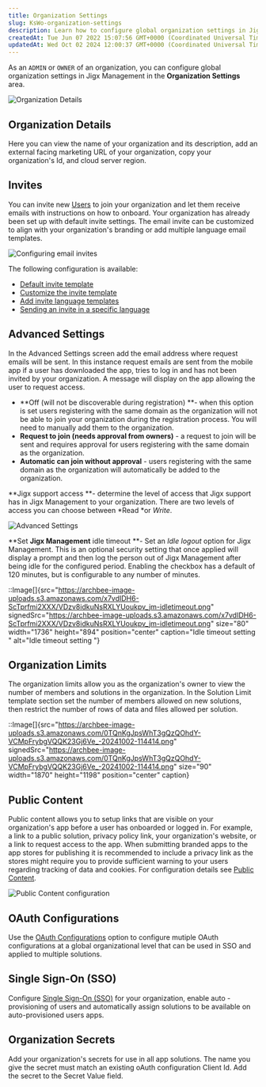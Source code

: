 ```yaml
---
title: Organization Settings
slug: KsWo-organization-settings
description: Learn how to configure global organization settings in JigxManagement with this comprehensive document. From organization details to OAuth configurations and single sign-on (SSO), explore all the essential topics to optimize your JigxManagement experience
createdAt: Tue Jun 07 2022 15:07:56 GMT+0000 (Coordinated Universal Time)
updatedAt: Wed Oct 02 2024 12:00:37 GMT+0000 (Coordinated Universal Time)
---
```


As an `ADMIN` or `OWNER` of an organization, you can configure global organization settings in Jigx Management in the **Organization Settings** area.

![Organization Details](https://archbee-image-uploads.s3.amazonaws.com/0TQnKgJpsWhT3gQzQOhdY-HE2O4_wN8Dino8kzPyjZR-20241002-113229.png "Organization Details")

## Organization Details

Here you can view the name of your organization and its description, add an external facing marketing URL of your organization, copy your organization's Id, and cloud server region. &#x20;

## Invites

You can invite new [Users](./Users.md) to join your organization and let them receive emails with instructions on how to onboard. Your organization has already been set up with default invite settings. The email invite can be customized to align with your organization's branding or add multiple language email templates.&#x20;

![Configuring email invites](https://archbee-image-uploads.s3.amazonaws.com/x7vdIDH6-ScTprfmi2XXX/QBLXU_93Hzjd1UHS8_Ocl_jm-inviteorg.png "Configuring email invites")

The following configuration is available:

- [Default invite template](<./Organization Settings/Invites.md>)
- [Customize the invite template](<./Organization Settings/Invites.md>)
- [Add invite language templates](<./Organization Settings/Invites.md>)
- [Sending an invite in a specific language](<./Organization Settings/Invites.md>)

## Advanced Settings

In the Advanced Settings screen add the email address where request emails will be sent. In this instance request emails are sent from the mobile app if a user has downloaded the app, tries to log in and has not been invited by your organization. A message will display on the app allowing the user to request access.&#x20;

- **Off (will not be discoverable during registration) **- when this option is set users registering with the same domain as the organization will not be able to join your organization during the registration process. You will need to manually add them to the organization.
- **Request to join (needs approval from owners)** - a request to join will be sent and requires approval for users registering with the same domain as the organization.
- **Automatic can join without approval** - users registering with the same domain as the organization will automatically be added to the organization.

**Jigx support access **- determine the level of access that Jigx support has in Jigx Management to your organization. There are two levels of access you can choose between *Read *or *Write*.&#x20;

![Advanced Settings](https://archbee-image-uploads.s3.amazonaws.com/x7vdIDH6-ScTprfmi2XXX/VDOa9z1L0rO_fJwLpL2iD_jm-advancedl.png "Advanced Settings")

**Set **Jigx Management** idle timeout **- Set an *Idle logout* option for Jigx Management. This is an optional security setting that once applied will display a prompt and then log the person out of Jigx Management after being idle for the configured period. Enabling the checkbox has a default of 120 minutes, but is configurable to any number of minutes.

::Image[]{src="https://archbee-image-uploads.s3.amazonaws.com/x7vdIDH6-ScTprfmi2XXX/VDzv8idkuNsRXLYUoukpv_jm-idletimeout.png" signedSrc="https://archbee-image-uploads.s3.amazonaws.com/x7vdIDH6-ScTprfmi2XXX/VDzv8idkuNsRXLYUoukpv_jm-idletimeout.png" size="80" width="1736" height="894" position="center" caption="Idle timeout setting " alt="Idle timeout setting "}

## Organization Limits

The organization limits allow you as the organization's owner to view the number of members and solutions in the organization. In the Solution Limit template section set the number of members allowed on new solutions, then restrict the number of rows of data and files allowed per solution.&#x20;

::Image[]{src="https://archbee-image-uploads.s3.amazonaws.com/0TQnKgJpsWhT3gQzQOhdY-VCMpFrybgVQQK23Gj6Ve_-20241002-114414.png" signedSrc="https://archbee-image-uploads.s3.amazonaws.com/0TQnKgJpsWhT3gQzQOhdY-VCMpFrybgVQQK23Gj6Ve_-20241002-114414.png" size="90" width="1870" height="1198" position="center" caption}

## Public Content

Public content allows you to setup links that are visible on your organization's app before a user has onboarded or logged in. For example, a link to a public solution, privacy policy link, your organization's website, or a link to request access to the app. When submitting branded apps to the app stores for publishing it is recommended to include a privacy link as the stores might require you to provide sufficient warning to your users regarding tracking of data and cookies. For configuration details see [Public Content](<./Organization Settings/Public Content.md>).

![Public Content configuration](https://archbee-image-uploads.s3.amazonaws.com/x7vdIDH6-ScTprfmi2XXX/51bc_oWXE11NpGX5dIS1c_jm-publicnew.png "Public Content configuration")

## OAuth Configurations

Use the [OAuth Configurations](<./Organization Settings/OAuth Configurations.md>) option to configure mutiple OAuth configurations at a global organizational level that can be used in SSO and applied to multiple solutions.

## Single Sign-On (SSO)

Configure [Single Sign-On (SSO)](<./Organization Settings/Single Sign-On _SSO_.md>) for your organization, enable auto -provisioning of users and automatically assign solutions to be available on auto-provisioned users apps.  &#x20;

## Organization Secrets

Add your organization's secrets for use in all app solutions. The name you give the secret must match an existing oAuth configuration Client Id. Add the secret to the Secret Value field.&#x20;

